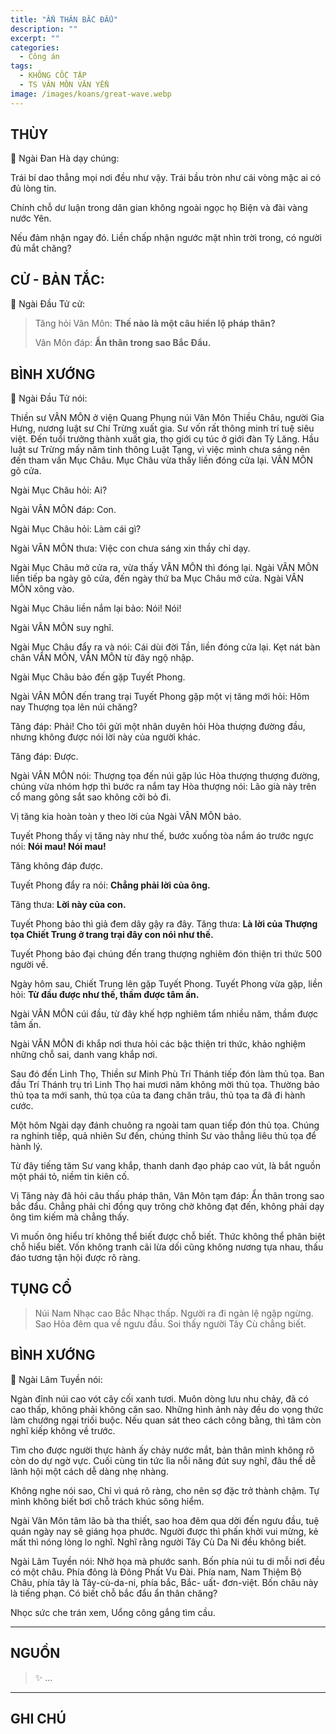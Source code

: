 ```yaml
---
title: "ẨN THÂN BẮC ĐẨU"
description: ""
excerpt: ""
categories:
  - Công án
tags:
  - KHÔNG CỐC TẬP
  - TS VÂN MÔN VĂN YỂN
image: /images/koans/great-wave.webp
---
```


## THÙY

📢 Ngài Đan Hà dạy chúng:

Trái bí dao thẳng mọi nơi đều như vậy. Trái bầu tròn như cái vòng mặc ai có đủ lòng tin. 

Chính chỗ dư luận trong dân gian không ngoài ngọc họ Biện và đài vàng nước Yên. 

Nếu đảm nhận ngay đó. Liền chấp nhận ngước mặt nhìn trời trong, có người đủ mắt chăng?

## CỬ - BẢN TẮC:

📢 Ngài Đầu Tử cử:

> Tăng hỏi Vân Môn: **Thế nào là một câu hiển lộ pháp thân?**
>
> Vân Môn đáp: **Ẩn thân trong sao Bắc Đẩu.**

## BÌNH XƯỚNG

📢 Ngài Đầu Tử nói:

Thiền sư VÂN MÔN ở viện Quang Phụng núi Vân Môn Thiều Châu, người Gia Hưng, nương luật sư Chí Trừng xuất gia. Sư vốn rất thông minh trí tuệ siêu việt. Đến tuổi trưởng thành xuất gia, thọ giới cụ túc ở giới đàn Tỳ Lăng. Hầu luật sư Trừng mấy năm tinh thông Luật Tạng, vì việc mình chưa sáng nên đến tham vấn Mục Châu. Mục Châu vừa thấy liền đóng cửa lại. VÂN MÔN gõ cửa.

Ngài Mục Châu hỏi: Ai?

Ngài VÂN MÔN đáp: Con.

Ngài Mục Châu hỏi: Làm cái gì?

Ngài VÂN MÔN thưa: Việc con chưa sáng xin thầy chỉ dạy.

Ngài Mục Châu mở cửa ra, vừa thấy VÂN MÔN thì đóng lại. Ngài VÂN MÔN liền tiếp ba ngày gõ cửa, đến ngày thứ ba Mục Châu mở cửa. Ngài VÂN MÔN xông vào.

Ngài Mục Châu liền nắm lại bảo: Nói! Nói!

Ngài VÂN MÔN suy nghĩ.

Ngài Mục Châu đẩy ra và nói: Cái dùi đời Tần, liền đóng cửa lại. Kẹt nát bàn chân VÂN MÔN, VÂN MÔN từ đây ngộ nhập.

Ngài Mục Châu bảo đến gặp Tuyết Phong.

Ngài VÂN MÔN đến trang trại Tuyết Phong gặp một vị tăng mới hỏi: Hôm nay Thượng tọa lên núi chăng?

Tăng đáp: Phải! Cho tôi gửi một nhân duyên hỏi Hòa thượng đường đầu, nhưng không được nói lời này của người khác.

Tăng đáp: Được.

Ngài VÂN MÔN nói: Thượng tọa đến núi gặp lúc Hòa thượng thượng đường, chúng vừa nhóm hợp thì bước ra nắm tay Hòa thượng nói: Lão già này trên cổ mang gông sắt sao không cởi bỏ đi.

Vị tăng kia hoàn toàn y theo lời của Ngài VÂN MÔN bảo.

Tuyết Phong thấy vị tăng này như thế, bước xuống tòa nắm áo trước ngực nói: **Nói mau! Nói mau!**

Tăng không đáp được.

Tuyết Phong đẩy ra nói: **Chẳng phải lời của ông.**

Tăng thưa: **Lời này của con.**

Tuyết Phong bảo thì giả đem dây gậy ra đây. Tăng thưa: **Là lời của Thượng tọa Chiết Trung ở trang trại đây con nói như thế.**

Tuyết Phong bảo đại chúng đến trang thượng nghiêm đón thiện tri thức 500 người về.

Ngày hôm sau, Chiết Trung lên gặp Tuyết Phong.
Tuyết Phong vừa gặp, liền hỏi: **Từ đầu được như thế, thầm được tâm ấn.**

Ngài VÂN MÔN cúi đầu, từ đây khế hợp nghiêm tẩm nhiều năm, thầm được tâm ấn.

Ngài VÂN MÔN đi khắp nơi thưa hỏi các bậc thiện tri thức, khảo nghiệm những chỗ sai, danh vang khắp nơi.

Sau đó đến Linh Thọ, Thiền sư Minh Phù Trí Thánh tiếp đón làm thủ tọa. Ban đầu Trí Thánh trụ trì Linh Thọ hai mươi năm không mời thủ tọa. 
Thường bảo thủ tọa ta mới sanh, thủ tọa của ta đang chăn trâu, thủ tọa ta đã đi hành cước.

Một hôm Ngài dạy đánh chuông ra ngoài tam quan tiếp đón thủ tọa. Chúng ra nghinh tiếp, quả nhiên Sư đến, chúng thỉnh Sư vào thẳng liêu thủ tọa để hành lý.

Từ đây tiếng tăm Sư vang khắp, thanh danh đạo pháp cao vút, là bắt nguồn một phái tỏ, niềm tin kiên cố.

Vị Tăng này đã hỏi câu thấu pháp thân, Vân Môn tạm đáp: Ẩn thân trong sao bắc đẩu. Chẳng phải chỉ đồng quy trông chờ không đạt đến, không phải dạy ông tìm kiếm mà chẳng thấy.

Vì muốn ông hiểu trí không thể biết được chỗ biết. Thức không thể phân biệt chỗ hiểu biết. Vốn không tranh cãi lừa dối cũng không nương tựa nhau, thấu đáo tương tận hội được rõ ràng.

## TỤNG CỔ

> Núi Nam Nhạc cao Bắc Nhạc thấp.
Người ra đi ngàn lệ ngập ngừng.
Sao Hỏa đêm qua về ngưu đầu.
Soi thấy người Tây Cù chẳng biết.

## BÌNH XƯỚNG

📢 Ngài Lâm Tuyền nói:

Ngàn đỉnh núi cao vót cây cối xanh tươi. Muôn dòng lưu nhu chảy, đã có cao thấp, không phải không căn sao. Những hình ảnh này đều do vọng thức làm chướng ngại triối buộc. Nếu quan sát theo cách công bằng, thì tâm còn nghĩ kiếp không về trước.

Tìm cho được người thực hành ấy chảy nước mắt, bản thân mình không rõ còn do dự ngờ vực. Cuối cùng tin tức lìa nỗi năng đút suy nghĩ, đâu thể dễ lãnh hội một cách dễ dàng nhẹ nhàng.

Không nghe nói sao, Chỉ vì quá rõ ràng, cho nên sợ đặc trở thành chậm. Tự mình không biết bơi chỗ trách khúc sông hiểm.

Ngài Vân Môn tâm lão bà tha thiết, sao hoa đêm qua dời đến ngưu đầu, tuệ quán ngày nay sẽ giáng họa phước. Người được thì phấn khởi vui mừng, kẻ mất thì nóng lòng lo nghĩ. Nghĩ rằng người Tây Cù Da Ni đều không biết.

Ngài Lâm Tuyền nói: Nhờ họa mà phước sanh. Bốn phía núi tu di mỗi nơi đều có một châu. Phía đông là Đông Phất Vu Đài. Phía nam, Nam Thiệm Bộ Châu, phía tây là Tây-cù-da-ni, phía bắc, Bắc- uất- đơn-việt. Bốn châu này là tiếng phạn. Có biết chỗ bắc đẩu ẩn thân chăng?

Nhọc sức che trán xem,
Uổng công gắng tìm cầu.

<hr class="blog-rule" />

## NGUỒN

> ✨ ...

<hr class="blog-rule" />

## GHI CHÚ

[^1]: ⭐️ <a href="/masters/Yunmen-Wenyan" target="_blank">🔗 TS VÂN MÔN VĂN YỂN</a>


